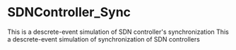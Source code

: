 # SDNController_Sync
This is a descrete-event simulation of SDN controller's synchronization 
This a descrete-event simulation of synchronization of SDN controllers
